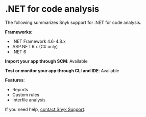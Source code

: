 # .NET for code analysis

The following summarizes Snyk support for .NET for code analysis.

**Frameworks**:

* .NET Framework 4.6-4.8.x
* ASP.NET 6.x (C# only)
* .NET 6

**Import your app through SCM**: Available

**Test or monitor your app through CLI and IDE**: Available

**Features**:&#x20;

* Reports
* Custom rules
* Interfile analysis

If you need help, [contact Snyk Support](https://support.snyk.io/hc/en-us).

